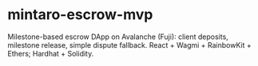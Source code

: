 # mintaro-escrow-mvp
Milestone-based escrow DApp on Avalanche (Fuji): client deposits, milestone release, simple dispute fallback. React + Wagmi + RainbowKit + Ethers; Hardhat + Solidity.

